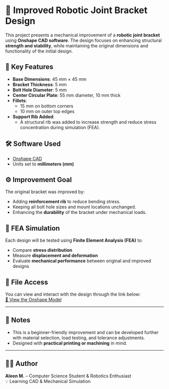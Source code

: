 # 🔩 Improved Robotic Joint Bracket Design

This project presents a mechanical improvement of a **robotic joint bracket** using **Onshape CAD software**. The design focuses on enhancing structural **strength and stability**, while maintaining the original dimensions and functionality of the initial design.

## 📐 Key Features

- **Base Dimensions**: 45 mm × 45 mm  
- **Bracket Thickness**: 5 mm  
- **Bolt Hole Diameter**: 5 mm  
- **Center Circular Plate**: 55 mm diameter, 10 mm thick  
- **Fillets**:  
  - 15 mm on bottom corners  
  - 10 mm on outer top edges  
- **Support Rib Added**:  
  - A structural rib was added to increase strength and reduce stress concentration during simulation (FEA).

## 🛠️ Software Used

- [Onshape CAD](https://www.onshape.com/)
- Units set to **millimeters (mm)**

## ⚙️ Improvement Goal

The original bracket was improved by:
- Adding **reinforcement rib** to reduce bending stress.
- Keeping all bolt hole sizes and mount locations unchanged.
- Enhancing the **durability** of the bracket under mechanical loads.

## 🧪 FEA Simulation

Each design will be tested using **Finite Element Analysis (FEA)** to:
- Compare **stress distribution**
- Measure **displacement and deformation**
- Evaluate **mechanical performance** between original and improved designs

## 📎 File Access

You can view and interact with the design through the link below:  
[🔗 View the Onshape Model](https://cad.onshape.com/documents/de9c70b56ad86348024c7d58/w/30254796745f293dc2907b47/e/e80e8e1bee0cbb3881984446)

---

## 🧠 Notes

- This is a beginner-friendly improvement and can be developed further with material selection, load testing, and tolerance adjustments.
- Designed with **practical printing or machining** in mind.

---

## 👩‍💻 Author

**Aleen M.** – Computer Science Student & Robotics Enthusiast  
💡 Learning CAD & Mechanical Simulation  
